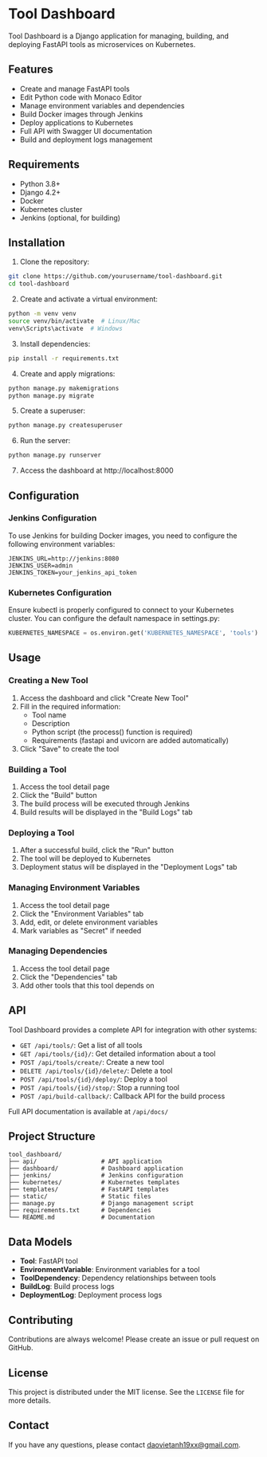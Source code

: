

# Tool Dashboard

Tool Dashboard is a Django application for managing, building, and deploying FastAPI tools as microservices on Kubernetes.

## Features

- Create and manage FastAPI tools
- Edit Python code with Monaco Editor
- Manage environment variables and dependencies
- Build Docker images through Jenkins
- Deploy applications to Kubernetes
- Full API with Swagger UI documentation
- Build and deployment logs management

## Requirements

- Python 3.8+
- Django 4.2+
- Docker
- Kubernetes cluster
- Jenkins (optional, for building)

## Installation

1. Clone the repository:
```bash
git clone https://github.com/yourusername/tool-dashboard.git
cd tool-dashboard
```

2. Create and activate a virtual environment:
```bash
python -m venv venv
source venv/bin/activate  # Linux/Mac
venv\Scripts\activate  # Windows
```

3. Install dependencies:
```bash
pip install -r requirements.txt
```

4. Create and apply migrations:
```bash
python manage.py makemigrations
python manage.py migrate
```

5. Create a superuser:
```bash
python manage.py createsuperuser
```

6. Run the server:
```bash
python manage.py runserver
```

7. Access the dashboard at http://localhost:8000

## Configuration

### Jenkins Configuration

To use Jenkins for building Docker images, you need to configure the following environment variables:

```
JENKINS_URL=http://jenkins:8080
JENKINS_USER=admin
JENKINS_TOKEN=your_jenkins_api_token
```

### Kubernetes Configuration

Ensure kubectl is properly configured to connect to your Kubernetes cluster. You can configure the default namespace in settings.py:

```python
KUBERNETES_NAMESPACE = os.environ.get('KUBERNETES_NAMESPACE', 'tools')
```

## Usage

### Creating a New Tool

1. Access the dashboard and click "Create New Tool"
2. Fill in the required information:
   - Tool name
   - Description
   - Python script (the process() function is required)
   - Requirements (fastapi and uvicorn are added automatically)
3. Click "Save" to create the tool

### Building a Tool

1. Access the tool detail page
2. Click the "Build" button
3. The build process will be executed through Jenkins
4. Build results will be displayed in the "Build Logs" tab

### Deploying a Tool

1. After a successful build, click the "Run" button
2. The tool will be deployed to Kubernetes
3. Deployment status will be displayed in the "Deployment Logs" tab

### Managing Environment Variables

1. Access the tool detail page
2. Click the "Environment Variables" tab
3. Add, edit, or delete environment variables
4. Mark variables as "Secret" if needed

### Managing Dependencies

1. Access the tool detail page
2. Click the "Dependencies" tab
3. Add other tools that this tool depends on

## API

Tool Dashboard provides a complete API for integration with other systems:

- `GET /api/tools/`: Get a list of all tools
- `GET /api/tools/{id}/`: Get detailed information about a tool
- `POST /api/tools/create/`: Create a new tool
- `DELETE /api/tools/{id}/delete/`: Delete a tool
- `POST /api/tools/{id}/deploy/`: Deploy a tool
- `POST /api/tools/{id}/stop/`: Stop a running tool
- `POST /api/build-callback/`: Callback API for the build process

Full API documentation is available at `/api/docs/`

## Project Structure

```
tool_dashboard/
├── api/                  # API application
├── dashboard/            # Dashboard application
├── jenkins/              # Jenkins configuration
├── kubernetes/           # Kubernetes templates
├── templates/            # FastAPI templates
├── static/               # Static files
├── manage.py             # Django management script
├── requirements.txt      # Dependencies
└── README.md             # Documentation
```

## Data Models

- **Tool**: FastAPI tool
- **EnvironmentVariable**: Environment variables for a tool
- **ToolDependency**: Dependency relationships between tools
- **BuildLog**: Build process logs
- **DeploymentLog**: Deployment process logs

## Contributing

Contributions are always welcome! Please create an issue or pull request on GitHub.

## License

This project is distributed under the MIT license. See the `LICENSE` file for more details.

## Contact

If you have any questions, please contact [daovietanh19xx@gmail.com](mailto:daovietanh19xx@gmail.com).
